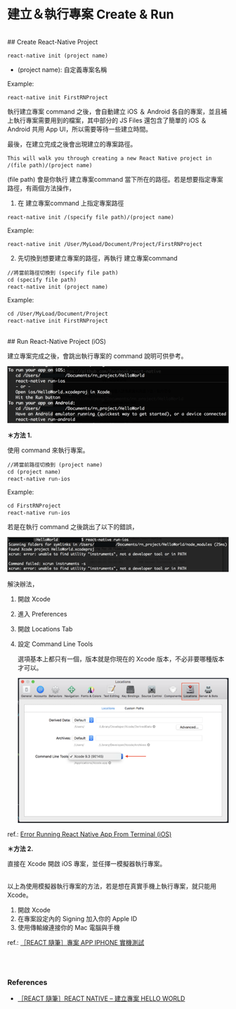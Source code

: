 # 建立＆執行專案 Create & Run


<br>
## Create React-Native Project

```
react-native init (project name)
```

* (project name): 自定義專案名稱

Example:

```
react-native init FirstRNProject
```

執行建立專案 command 之後，會自動建立 iOS ＆ Android 各自的專案，並且補上執行專案需要用到的檔案，其中部分的 JS Files 還包含了簡單的 iOS ＆ Android 共用 App UI，所以需要等待一些建立時間。

最後，在建立完成之後會出現建立的專案路徑。

```
This will walk you through creating a new React Native project in /(file path)/(project name)
```

(file path) 會是你執行 建立專案command 當下所在的路徑。若是想要指定專案路徑，有兩個方法操作，

1. 在 建立專案command 上指定專案路徑

```
react-native init /(specify file path)/(project name)
```

Example:

```
react-native init /User/MyLoad/Document/Project/FirstRNProject
```

2. 先切換到想要建立專案的路徑，再執行 建立專案command

```
//將當前路徑切換到 (specify file path)
cd (specify file path)
react-native init (project name)
```

Example:

```
cd /User/MyLoad/Document/Project
react-native init FirstRNProject
```

<br>
## Run React-Native Project (iOS)

建立專案完成之後，會跳出執行專案的 command 說明可供參考。

![Run iOSAndroid](/images/run_iosandroid_pj.png)

**＊方法 1.**

使用 command 來執行專案。

```
//將當前路徑切換到 (project name)
cd (project name)
react-native run-ios
```

Example:

```
cd FirstRNProject
react-native run-ios
```

若是在執行 command 之後跳出了以下的錯誤，

![Run iOS Error](/images/run_ios_error.png)

解決辦法，

1. 開啟 Xcode
2. 進入 Preferences
3. 開啟 Locations Tab
4. 設定 Command Line Tools

    選項基本上都只有一個，版本就是你現在的 Xcode 版本，不必非要哪種版本才可以。

    ![Setup Cmd Line](/images/setup_xcode_cmdline.png)

ref.: [Error Running React Native App From Terminal (iOS)](https://stackoverflow.com/questions/39778607/error-running-react-native-app-from-terminal-ios)

**＊方法 2.**

直接在 Xcode 開啟 iOS 專案，並任擇一模擬器執行專案。

<br>
以上為使用模擬器執行專案的方法，若是想在真實手機上執行專案，就只能用 Xcode。

1. 開啟 Xcode
2. 在專案設定內的 Signing 加入你的 Apple ID
3. 使用傳輸線連接你的 Mac 電腦與手機

ref.: [［REACT 隨筆］專案 APP IPHONE 實機測試](https://4xsc.com/react-app-on-iphone/)

<br><br>
### References

* [［REACT 隨筆］REACT NATIVE – 建立專案 HELLO WORLD](https://4xsc.com/react-native-hello-world/)
